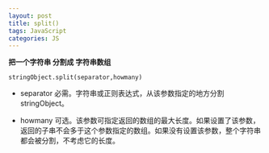 ```yaml
---
layout: post
title: split()
tags: JavaScript
categories: JS
---
```


**把一个字符串 分割成 字符串数组**

`stringObject.split(separator,howmany)`
- separator 
	必需。字符串或正则表达式，从该参数指定的地方分割 stringObject。

- howmany
	可选。该参数可指定返回的数组的最大长度。如果设置了该参数，返回的子串不会多于这个参数指定的数组。如果没有设置该参数，整个字符串都会被分割，不考虑它的长度。